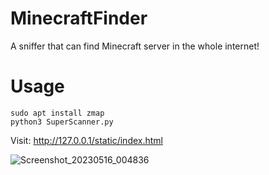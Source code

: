 # MinecraftFinder
A sniffer that can find Minecraft server in the whole internet!

# Usage

```
sudo apt install zmap
python3 SuperScanner.py
```

Visit: http://127.0.0.1/static/index.html

![Screenshot_20230516_004836](https://github.com/zhaodice/MinecraftFinder/assets/63996691/f26ce05d-17dd-4954-bf27-f67f3650c071)
